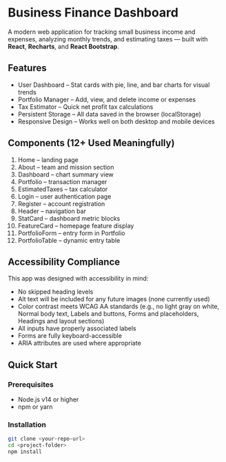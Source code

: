# Business Finance Dashboard

A modern web application for tracking small business income and expenses, analyzing monthly trends, and estimating taxes — built with **React**, **Recharts**, and **React Bootstrap**.

## Features

- User Dashboard – Stat cards with pie, line, and bar charts for visual trends
- Portfolio Manager – Add, view, and delete income or expenses
- Tax Estimator – Quick net profit tax calculations
- Persistent Storage – All data saved in the browser (localStorage)
- Responsive Design – Works well on both desktop and mobile devices

## Components (12+ Used Meaningfully)

1. Home – landing page  
2. About – team and mission section  
3. Dashboard – chart summary view  
4. Portfolio – transaction manager  
5. EstimatedTaxes – tax calculator  
6. Login – user authentication page  
7. Register – account registration  
8. Header – navigation bar  
9. StatCard – dashboard metric blocks  
10. FeatureCard – homepage feature display  
11. PortfolioForm – entry form in Portfolio  
12. PortfolioTable – dynamic entry table

## Accessibility Compliance

This app was designed with accessibility in mind:

- No skipped heading levels
- Alt text will be included for any future images (none currently used)
- Color contrast meets WCAG AA standards (e.g., no light gray on white, Normal body text, Labels and buttons, Forms and placeholders, Headings and layout sections)
- All inputs have properly associated labels
- Forms are fully keyboard-accessible
- ARIA attributes are used where appropriate

## Quick Start

### Prerequisites

- Node.js v14 or higher
- npm or yarn

### Installation

```bash
git clone <your-repo-url>
cd <project-folder>
npm install
